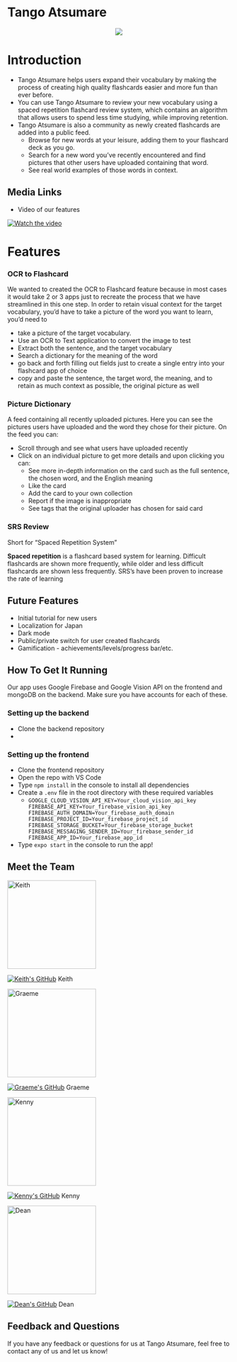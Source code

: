 # Tango Atsumare
<p align="center">
    <img src="assets/tango.png">
</p>

# Introduction

- Tango Atsumare helps users expand their vocabulary by making the process of creating high quality flashcards easier and more fun than ever before.
- You can use Tango Atsumare to review your new vocabulary using a spaced repetition flashcard review system, which contains an algorithm that allows users to spend less time studying, while improving retention.
- Tango Atsumare is also a community as newly created flashcards are added into a public feed.
    - Browse for new words at your leisure, adding them to your flashcard deck as you go.
    - Search for a new word you’ve recently encountered and find pictures that other users have uploaded containing that word.
    - See real world examples of those words in context.

## Media Links

- Video of our features

[![Watch the video](assets/tango-video-thumbnail2.jpg)](https://www.youtube.com/watch?v=PSH1h7tCUjM)

<!-- [https://www.youtube.com/watch?v=I5Eut86peEA](https://www.youtube.com/watch?v=I5Eut86peEA) -->

# Features

### OCR to Flashcard

We wanted to created the OCR to Flashcard feature because in most cases it would take 2 or 3 apps just to recreate the process that we have streamlined in this one step. In order to retain visual context for the target vocabulary, you’d have to take a picture of the word you want to learn, you’d need to

- take a picture of the target vocabulary.
- Use an OCR to Text application to convert the image to test
- Extract both the sentence, and the target vocabulary
- Search a dictionary for the meaning of the word
- go back and forth filling out fields just to create a single entry into your flashcard app of choice
- copy and paste the sentence, the target word, the meaning, and to retain as much context as possible, the original picture as well

### Picture Dictionary

A feed containing all recently uploaded pictures. Here you can see the pictures users have uploaded and the word they chose for their picture. On the feed you can:

- Scroll through and see what users have uploaded recently
- Click on an individual picture to get more details and upon clicking you can:
    - See more in-depth information on the card such as the full sentence, the chosen word, and the English meaning
    - Like the card
    - Add the card to your own collection
    - Report if the image is inappropriate
    - See tags that the original uploader has chosen for said card

### SRS Review

Short for “Spaced Repetition System” 

**Spaced repetition**
 is a flashcard based system for learning. Difficult flashcards are shown more frequently, while older and less difficult flashcards are shown less frequently. SRS’s have been proven to increase the rate of learning

## Future Features

- Initial tutorial for new users
- Localization for Japan
- Dark mode
- Public/private switch for user created flashcards
- Gamification - achievements/levels/progress bar/etc.

## How To Get It Running

Our app uses Google Firebase and Google Vision API on the frontend and mongoDB on the backend. Make sure you have accounts for each of these.

### Setting up the backend
- Clone the backend repository
-

### Setting up the frontend
- Clone the frontend repository
- Open the repo with VS Code
- Type ```npm install``` in the console to install all dependencies
- Create a ```.env``` file in the root directory with these required variables
    - ``GOOGLE_CLOUD_VISION_API_KEY=Your_cloud_vision_api_key
        FIREBASE_API_KEY=Your_firebase_vision_api_key
        FIREBASE_AUTH_DOMAIN=Your_firebase_auth_domain
        FIREBASE_PROJECT_ID=Your_firebase_project_id
        FIREBASE_STORAGE_BUCKET=Your_firebase_storage_bucket
        FIREBASE_MESSAGING_SENDER_ID=Your_firebase_sender_id
        FIREBASE_APP_ID=Your_firebase_app_id``
- Type ```expo start``` in the console to run the app!

## Meet the Team

<img src="assets/Keith.png" width="200" height="200" alt="Keith">

[![Keith's GitHub](assets/GitHub-Mark-32px.png)](https://github.com/keithching)
Keith

<img src="assets/Graeme.png" width="200" height="200" alt="Graeme">

[![Graeme's GitHub](assets/GitHub-Mark-32px.png)](https://github.com/graememick)
Graeme 

<img src="assets/Kenny.png" width="200" height="200" alt="Kenny">

[![Kenny's GitHub](assets/GitHub-Mark-32px.png)](https://github.com/khiz125)
Kenny

<img src="assets/Dean.png" width="200" height="200" alt="Dean">

[![Dean's GitHub](assets/GitHub-Mark-32px.png)](https://github.com/gomizilla)
Dean

## Feedback and Questions

If you have any feedback or questions for us at Tango Atsumare, feel free to contact any of us and let us know!